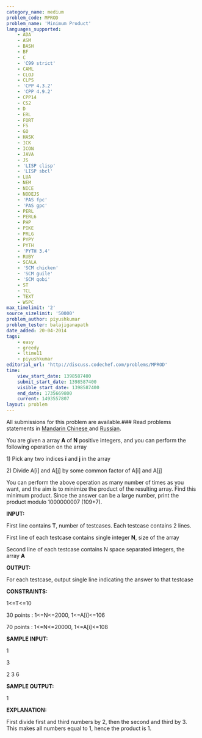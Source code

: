 ```yaml
---
category_name: medium
problem_code: MPROD
problem_name: 'Minimum Product'
languages_supported:
    - ADA
    - ASM
    - BASH
    - BF
    - C
    - 'C99 strict'
    - CAML
    - CLOJ
    - CLPS
    - 'CPP 4.3.2'
    - 'CPP 4.9.2'
    - CPP14
    - CS2
    - D
    - ERL
    - FORT
    - FS
    - GO
    - HASK
    - ICK
    - ICON
    - JAVA
    - JS
    - 'LISP clisp'
    - 'LISP sbcl'
    - LUA
    - NEM
    - NICE
    - NODEJS
    - 'PAS fpc'
    - 'PAS gpc'
    - PERL
    - PERL6
    - PHP
    - PIKE
    - PRLG
    - PYPY
    - PYTH
    - 'PYTH 3.4'
    - RUBY
    - SCALA
    - 'SCM chicken'
    - 'SCM guile'
    - 'SCM qobi'
    - ST
    - TCL
    - TEXT
    - WSPC
max_timelimit: '2'
source_sizelimit: '50000'
problem_author: piyushkumar
problem_tester: balajiganapath
date_added: 20-04-2014
tags:
    - easy
    - greedy
    - ltime11
    - piyushkumar
editorial_url: 'http://discuss.codechef.com/problems/MPROD'
time:
    view_start_date: 1398587400
    submit_start_date: 1398587400
    visible_start_date: 1398587400
    end_date: 1735669800
    current: 1493557807
layout: problem
---
```

All submissions for this problem are available.###  Read problems statements in [Mandarin Chinese ](http://www.codechef.com/download/translated/LTIME11/mandarin/MPROD.pdf) and [Russian](http://www.codechef.com/download/translated/LTIME11/russian/MPROD.pdf).

You are given a array **A** of **N** positive integers, and you can perform the following operation on the array

1\) Pick any two indices **i** and **j** in the array

2\) Divide A\[i\] and A\[j\] by some common factor of A\[i\] and A\[j\]



You can perform the above operation as many number of times as you want, and the aim is to minimize the product of the resulting array. Find this minimum product. Since the answer can be a large number, print the product modulo 1000000007 (109+7).



**INPUT:**

First line contains **T**, number of testcases. Each testcase contains 2 lines.

First line of each testcase contains single integer **N**, size of the array

Second line of each testcase contains N space separated integers, the array **A**



**OUTPUT:**

For each testcase, output single line indicating the answer to that testcase



**CONSTRAINTS:**

1&lt;=T&lt;=10

30 points : 1&lt;=N&lt;=2000, 1&lt;=A\[i\]&lt;=106

70 points : 1&lt;=N&lt;=20000, 1&lt;=A\[i\]&lt;=108



**SAMPLE INPUT:**

1

3

2 3 6



**SAMPLE OUTPUT:**

1



**EXPLANATION:**

First divide first and third numbers by 2, then the second and third by 3. This makes all numbers equal to 1, hence the product is 1.
